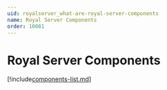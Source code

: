 ```yaml
---
uid: royalserver_what-are-royal-server-components
name: Royal Server Components
order: 10081
---
```


# Royal Server Components

[!include[components-list.md](../_shared/components-list.md)]
